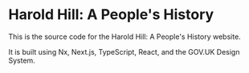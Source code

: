 # Harold Hill: A People's History

This is the source code for the Harold Hill: A People's History website.

It is built using Nx, Next.js, TypeScript, React, and the GOV.UK Design System.

